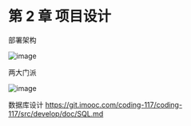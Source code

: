 # 第 2 章 项目设计

部署架构

![image](https://img.mukewang.com/szimg/5d9895e90001767d19201080.jpg)

两大门派

![image](https://img1.sycdn.imooc.com/szimg/5d9897a80001523b19201080.jpg)

数据库设计 <https://git.imooc.com/coding-117/coding-117/src/develop/doc/SQL.md>
